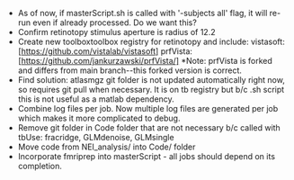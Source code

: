 - As of now, if masterScript.sh is called with '-subjects all' flag, it will re-run even if already processed. Do we want this?
- Confirm retinotopy stimulus aperture is radius of 12.2
- Create new toolboxtoolbox registry for retinotopy and include:
   vistasoft: [https://github.com/vistalab/vistasoft]
   prfVista: [https://github.com/jankurzawski/prfVista/]
  *Note: prfVista is forked and differs from main branch--this forked version is correct.
- Find solution: atlasmgz git folder is not updated automatically right now, so requires git pull when necessary. It is on tb registry but b/c .sh script this is not useful as a matlab dependency.
- Combine log files per job. Now multiple log files are generated per job which makes it more complicated to debug.
- Remove git folder in Code folder that are not necessary b/c called with tbUse: fracridge, GLMdenoise, GLMsingle
- Move code from NEI_analysis/ into Code/ folder
- Incorporate fmriprep into masterScript - all jobs should depend on its completion.
